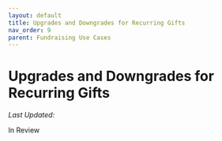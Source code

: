 ```yaml
---
layout: default
title: Upgrades and Downgrades for Recurring Gifts
nav_order: 9
parent: Fundraising Use Cases
---
```


# Upgrades and Downgrades for Recurring Gifts
*Last Updated:*

In Review
